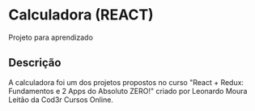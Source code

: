 # Calculadora (REACT)
Projeto para aprendizado

## Descrição
A calculadora foi um dos projetos propostos no curso "React + Redux: Fundamentos e 2 Apps do Absoluto ZERO!" criado por Leonardo Moura Leitão da Cod3r Cursos Online.
